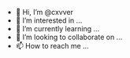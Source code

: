 - 👋 Hi, I’m @cxvver
- 👀 I’m interested in ...
- 🌱 I’m currently learning ...
- 💞️ I’m looking to collaborate on ...
- 📫 How to reach me ...

<!---
cxvver/cxvver is a ✨ special ✨ repository because its `README.md` (this file) appears on your GitHub profile.
You can click the Preview link to take a look at your changes.
--->
